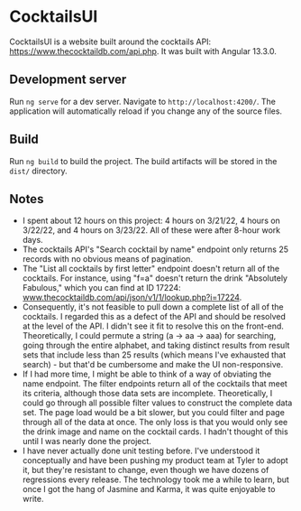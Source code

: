 # CocktailsUI
CocktailsUI is a website built around the cocktails API: https://www.thecocktaildb.com/api.php. It was built with Angular 13.3.0.

## Development server
Run `ng serve` for a dev server. Navigate to `http://localhost:4200/`. The application will automatically reload if you change any of the source files.

## Build
Run `ng build` to build the project. The build artifacts will be stored in the `dist/` directory.

## Notes
- I spent about 12 hours on this project: 4 hours on 3/21/22, 4 hours on 3/22/22, and 4 hours on 3/23/22. All of these were after 8-hour work days.
- The cocktails API's "Search cocktail by name" endpoint only returns 25 records with no obvious means of pagination.
- The "List all cocktails by first letter" endpoint doesn't return all of the cocktails. For instance, using "f=a" doesn't return the drink "Absolutely Fabulous," which you can find at ID 17224: www.thecocktaildb.com/api/json/v1/1/lookup.php?i=17224. 
- Consequently, it's not feasible to pull down a complete list of all of the cocktails. I regarded this as a defect of the API and should be resolved at the level of the API. I didn't see it fit to resolve this on the front-end. Theoretically, I could permute a string (a -> aa -> aaa) for searching, going through the entire alphabet, and taking distinct results from result sets that include less than 25 results (which means I've exhausted that search) - but that'd be cumbersome and make the UI non-responsive.
- If I had more time, I might be able to think of a way of obviating the name endpoint. The filter endpoints return all of the cocktails that meet its criteria, although those data sets are incomplete. Theoretically, I could go through all possible filter values to construct the complete data set. The page load would be a bit slower, but you could filter and page through all of the data at once. The only loss is that you would only see the drink image and name on the cocktail cards. I hadn't thought of this until I was nearly done the project.
- I have never actually done unit testing before. I've understood it conceptually and have been pushing my product team at Tyler to adopt it, but they're resistant to change, even though we have dozens of regressions every release. The technology took me a while to learn, but once I got the hang of Jasmine and Karma, it was quite enjoyable to write.
